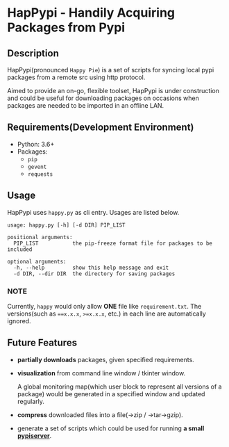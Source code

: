 # HapPypi - Handily Acquiring Packages from Pypi

## Description
HapPypi(pronounced `Happy Pie`) is a set of scripts for syncing local pypi packages from a remote src using http protocol. 

Aimed to provide an on-go, flexible toolset, HapPypi is under construction and could be useful for downloading packages on occasions when packages are needed to be imported in an offline LAN.

## Requirements(Development Environment)
* Python: 3.6+
* Packages: 
  * `pip`
  * `gevent`
  * `requests`

## Usage
HapPypi uses `happy.py` as cli entry. Usages are listed below.

```
usage: happy.py [-h] [-d DIR] PIP_LIST

positional arguments:
  PIP_LIST           the pip-freeze format file for packages to be included

optional arguments:
  -h, --help         show this help message and exit
  -d DIR, --dir DIR  the directory for saving packages
```

### NOTE
Currently, `happy` would only allow **ONE** file like `requirement.txt`. The versions(such as `==x.x.x`, `>=x.x.x`, etc.) in each line are automatically ignored.

## Future Features
* **partially downloads** packages, given specified requirements.
* **visualization** from command line window / tkinter window.
    
    A global monitoring map(which user block to represent all versions of a package) would be generated in a specified window and updated regularly.

* **compress** downloaded files into a file(->zip / ->tar->gzip).
* generate a set of scripts which could be used for running **a small [pypiserver](https://pypi.org/project/pypiserver/)**.